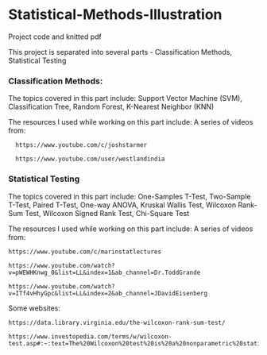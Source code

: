 # Statistical-Methods-Illustration
Project code and knitted pdf

This project is separated into several parts - Classification Methods, Statistical Testing

### Classification Methods:
  The topics covered in this part include:
    Support Vector Machine (SVM),
    Classification Tree,
    Random Forest,
    K-Nearest Neighbor (KNN)

  The resources I used while working on this part include:
    A series of videos from:
      
      https://www.youtube.com/c/joshstarmer
      
      https://www.youtube.com/user/westlandindia

### Statistical Testing
  The topics covered in this part include:
    One-Samples T-Test,
    Two-Sample T-Test,
    Paired T-Test,
    One-way ANOVA,
    Kruskal Wallis Test,
    Wilcoxon Rank-Sum Test,
    Wilcoxon Signed Rank Test,
    Chi-Square Test
    
  The resources I used while working on this part include:
    A series of videos from:
    
    https://www.youtube.com/c/marinstatlectures
    
    https://www.youtube.com/watch?v=pWEWHKnwg_0&list=LL&index=1&ab_channel=Dr.ToddGrande
    
    https://www.youtube.com/watch?v=ITf4vHhyGpc&list=LL&index=2&ab_channel=JDavidEisenberg
    
   Some websites:
    
    https://data.library.virginia.edu/the-wilcoxon-rank-sum-test/
    
    https://www.investopedia.com/terms/w/wilcoxon-test.asp#:~:text=The%20Wilcoxon%20test%20is%20a%20nonparametric%20statistical%20test,from%20one%20another%20in%20a%20statistically%20significant%20manner.

